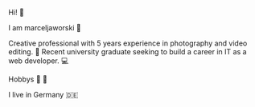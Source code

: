 Hi! :wave:

I am  marceljaworski :bust_in_silhouette:

Creative professional with 5 years experience in photography and video editing. :movie_camera:
Recent university graduate seeking to build a career in IT as a web developer. :computer:

Hobbys :bicyclist: :juggling_person: 

I live in Germany :de: 

